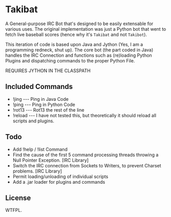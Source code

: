 Takibat
=======

A General-purpose IRC Bot that's designed to be easily extensable
for various uses. The original implementation was just a Python
bot that went to fetch live baseball scores (hence why it's
`Takibat` and not `Takibot`).

This iteration of code is based upon Java and Jython (Yes, I am a
programming redneck, shut up). The core bot (the part coded in
Java) handles the IRC Connection and functions such as
(re)loading Python Plugins and dispatching commands to the proper
Python File.

REQUIRES JYTHON IN THE CLASSPATH

Included Commands
-----------------

+ !jing   --- Ping in Java Code
+ !ping   --- Ping in Python Code
+ !rot13  --- Rot13 the rest of the line
+ !reload --- I have not tested this, but theoretically it should
   reload all scripts and plugins.

Todo
----

+ Add !help / !list Command
+ Find the cause of the first 5 command processing threads
  throwing a Null Pointer Exception. [IRC Library]
+ Switch the IRC connection from Sockets to Writers, to prevent
  Charset problems. [IRC Library]
+ Permit loading/unloading of individual scripts
+ Add a .jar loader for plugins and commands

License
-------

WTFPL.

